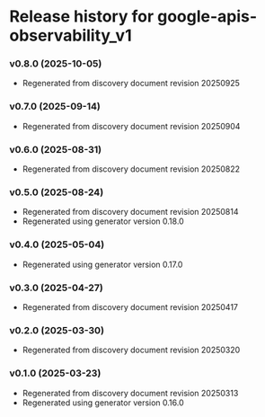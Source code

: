 # Release history for google-apis-observability_v1

### v0.8.0 (2025-10-05)

* Regenerated from discovery document revision 20250925

### v0.7.0 (2025-09-14)

* Regenerated from discovery document revision 20250904

### v0.6.0 (2025-08-31)

* Regenerated from discovery document revision 20250822

### v0.5.0 (2025-08-24)

* Regenerated from discovery document revision 20250814
* Regenerated using generator version 0.18.0

### v0.4.0 (2025-05-04)

* Regenerated using generator version 0.17.0

### v0.3.0 (2025-04-27)

* Regenerated from discovery document revision 20250417

### v0.2.0 (2025-03-30)

* Regenerated from discovery document revision 20250320

### v0.1.0 (2025-03-23)

* Regenerated from discovery document revision 20250313
* Regenerated using generator version 0.16.0

